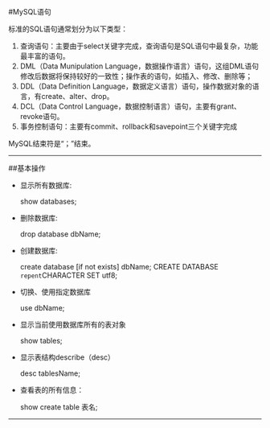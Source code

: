 
#MySQL语句

标准的SQL语句通常划分为以下类型：
1. 查询语句：主要由于select关键字完成，查询语句是SQL语句中最复杂，功能最丰富的语句。
1. DML（Data Munipulation Language，数据操作语言）语句，这组DML语句修改后数据将保持较好的一致性；操作表的语句，如插入、修改、删除等；
1. DDL（Data Definition Language，数据定义语言）语句，操作数据对象的语言，有create、alter、drop。
1. DCL（Data Control Language，数据控制语言）语句，主要有grant、revoke语句。
1. 事务控制语句：主要有commit、rollback和savepoint三个关键字完成

MySQL结束符是“；”结束。

----

##基本操作

- 显示所有数据库:

    show databases;
- 删除数据库:

    drop database dbName;
- 创建数据库:

    create database [if not exists] dbName;
    CREATE DATABASE `repent`CHARACTER SET utf8; 
- 切换、使用指定数据库

    use dbName;
- 显示当前使用数据库所有的表对象

    show tables;
- 显示表结构describe（desc）

    desc tablesName;

- 查看表的所有信息：

    show create table 表名;
----




































